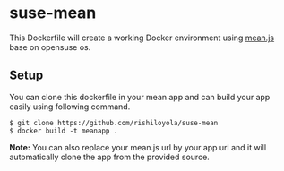 # suse-mean

This Dockerfile will create a working Docker environment using [mean.js](https://github.com/meanjs/mean) base on opensuse os.

## Setup

You can clone this dockerfile in your mean app and can build your app easily using following command. 
```
$ git clone https://github.com/rishiloyola/suse-mean
$ docker build -t meanapp .
```

**Note:** You can also replace your mean.js url by your app url and it will automatically clone the app from the provided source.

